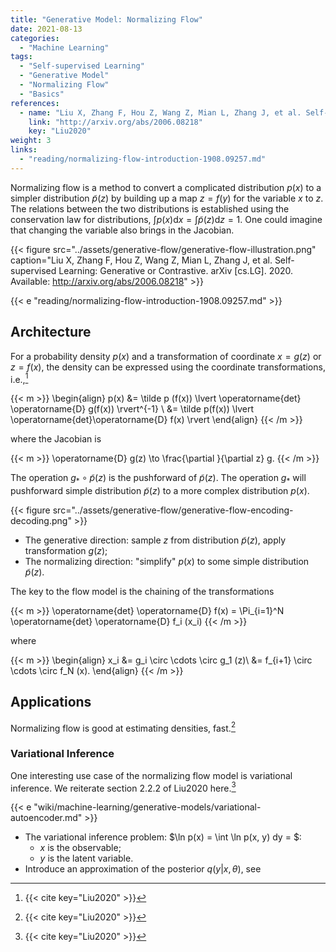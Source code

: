 ```yaml
---
title: "Generative Model: Normalizing Flow"
date: 2021-08-13
categories:
  - "Machine Learning"
tags:
  - "Self-supervised Learning"
  - "Generative Model"
  - "Normalizing Flow"
  - "Basics"
references:
  - name: "Liu X, Zhang F, Hou Z, Wang Z, Mian L, Zhang J, et al. Self-supervised Learning: Generative or Contrastive. arXiv [cs.LG]. 2020. Available: http://arxiv.org/abs/2006.08218"
    link: "http://arxiv.org/abs/2006.08218"
    key: "Liu2020"
weight: 3
links:
  - "reading/normalizing-flow-introduction-1908.09257.md"
---
```


Normalizing flow is a method to convert a complicated distribution $p(x)$ to a simpler distribution $\tilde p(z)$ by building up a map $z=f(y)$ for the variable $x$ to $z$. The relations between the two distributions is established using the conservation law for distributions, $\int p(x) \mathrm d x = \int \tilde p (z) \mathrm d z = 1$. One could imagine that changing the variable also brings in the Jacobian.

{{< figure src="../assets/generative-flow/generative-flow-illustration.png" caption="Liu X, Zhang F, Hou Z, Wang Z, Mian L, Zhang J, et al. Self-supervised Learning: Generative or Contrastive. arXiv [cs.LG]. 2020. Available: http://arxiv.org/abs/2006.08218" >}}

{{< e "reading/normalizing-flow-introduction-1908.09257.md" >}}


## Architecture

For a probability density $p(x)$ and a transformation of coordinate $x=g(z)$ or $z=f(x)$, the density can be expressed using the coordinate transformations, i.e.,[^Liu2020]

{{< m >}}
\begin{align}
p(x) &= \tilde p (f(x)) \lvert \operatorname{det} \operatorname{D} g(f(x)) \rvert^{-1} \\
&= \tilde p(f(x)) \lvert \operatorname{det}\operatorname{D} f(x) \rvert
\end{align}
{{< /m >}}

where the Jacobian is

{{< m >}}
\operatorname{D} g(z) \to \frac{\partial }{\partial z} g.
{{< /m >}}


The operation $g _ { * }\circ \tilde p(z)$ is the pushforward of $\tilde p(z)$. The operation $g _ { * }$ will pushforward simple distribution $\tilde p(z)$ to a more complex distribution $p(x)$.

{{< figure src="../assets/generative-flow/generative-flow-encoding-decoding.png" >}}

- The generative direction: sample $z$ from distribution $\tilde p(z)$, apply transformation $g(z)$;
- The normalizing direction: "simplify" $p(x)$ to some simple distribution $\tilde p(z)$.



The key to the flow model is the chaining of the transformations

{{< m >}}
\operatorname{det} \operatorname{D} f(x) = \Pi_{i=1}^N \operatorname{det} \operatorname{D} f_i (x_i)
{{< /m >}}

where

{{< m >}}
\begin{align}
x_i &= g_i \circ \cdots \circ g_1 (z)\\
&= f_{i+1} \circ \cdots \circ f_N (x).
\end{align}
{{< /m >}}


## Applications


Normalizing flow is good at estimating densities, fast.[^Liu2020]

### Variational Inference

One interesting use case of the normalizing flow model is variational inference. We reiterate section 2.2.2 of Liu2020 here.[^Liu2020]

{{< e "wiki/machine-learning/generative-models/variational-autoencoder.md" >}}

- The variational inference problem: $\ln p(x) = \int \ln p(x, y) dy = $:
  - $x$ is the observable;
  - $y$ is the latent variable.
- Introduce an approximation of the posterior $q(y\vert x, \theta)$, see








[^Liu2020]: {{< cite key="Liu2020" >}}
